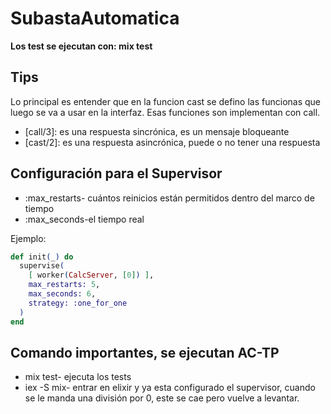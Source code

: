 # SubastaAutomatica

**Los test se ejecutan con: mix test**

## Tips

Lo principal es entender que en la funcion cast se defino las funcionas que luego se va a usar en la interfaz. Esas funciones son implementan con call.

- [call/3]: es una respuesta sincrónica, es un mensaje bloqueante
- [cast/2]: es una respuesta asincrónica, puede o no tener una respuesta

## Configuración para el Supervisor

- :max_restarts- cuántos reinicios están permitidos dentro del marco de tiempo
- :max_seconds-el tiempo real

Ejemplo:

```elixir
def init(_) do
  supervise(
    [ worker(CalcServer, [0]) ],
    max_restarts: 5,
    max_seconds: 6,
    strategy: :one_for_one
  )
end
```


## Comando importantes, se ejecutan AC-TP

- mix test- ejecuta los tests
- iex -S mix- entrar en elixir y ya esta configurado el supervisor, cuando se le manda una división por 0, este se cae pero vuelve a levantar.